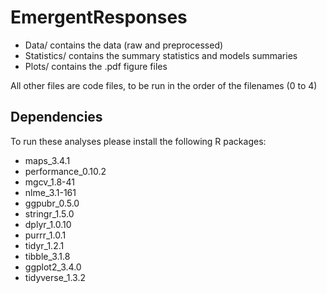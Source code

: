 # EmergentResponses

- Data/ contains the data (raw and preprocessed)
- Statistics/ contains the summary statistics and models summaries
- Plots/ contains the .pdf figure files

All other files are code files, to be run in the order of the filenames (0 to 4)

## Dependencies
To run these analyses please install the following R packages:
- maps_3.4.1
- performance_0.10.2
- mgcv_1.8-41
- nlme_3.1-161
- ggpubr_0.5.0  
- stringr_1.5.0
- dplyr_1.0.10
- purrr_1.0.1       
- tidyr_1.2.1
- tibble_3.1.8
- ggplot2_3.4.0
- tidyverse_1.3.2  

